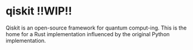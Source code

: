 # qiskit **!!WIP!!**

Qiskit is an open-source framework for quantum comput-ing. This is the home
for a Rust implementation influenced by the original Python implementation.
